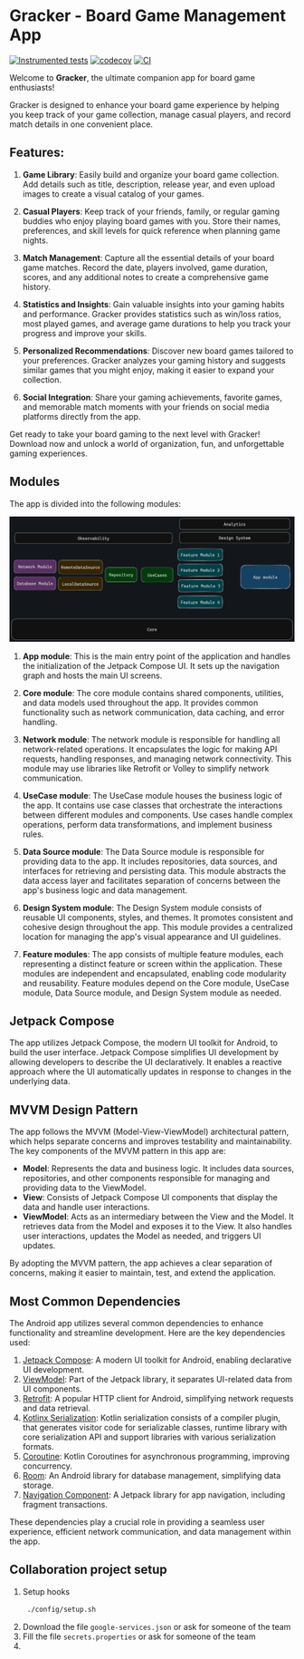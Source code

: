 # Gracker - Board Game Management App

[![Instrumented tests](https://app.bitrise.io/app/034d9dae-9ecb-41d2-a02b-a3694439c181/status.svg?token=kV1BO7WyX9oqkPvpAQZBbw&branch=main)](https://app.bitrise.io/app/034d9dae-9ecb-41d2-a02b-a3694439c181)
[![codecov](https://codecov.io/gh/bmattoso/gracker/graph/badge.svg?token=Av8EVTWbbt)](https://codecov.io/gh/bmattoso/gracker)
[![CI](https://github.com/bmattoso/gracker/actions/workflows/main_report.yml/badge.svg)](https://github.com/bmattoso/gracker/actions/workflows/main_report.yml)

Welcome to **Gracker**, the ultimate companion app for board game enthusiasts!

Gracker is designed to enhance your board game experience by helping you keep track of your game collection, manage casual players, and record match details in one convenient place.

## Features:

1. **Game Library**: Easily build and organize your board game collection. Add details such as title, description, release year, and even upload images to create a visual catalog of your games.

2. **Casual Players**: Keep track of your friends, family, or regular gaming buddies who enjoy playing board games with you. Store their names, preferences, and skill levels for quick reference when planning game nights.

3. **Match Management**: Capture all the essential details of your board game matches. Record the date, players involved, game duration, scores, and any additional notes to create a comprehensive game history.

4. **Statistics and Insights**: Gain valuable insights into your gaming habits and performance. Gracker provides statistics such as win/loss ratios, most played games, and average game durations to help you track your progress and improve your skills.

5. **Personalized Recommendations**: Discover new board games tailored to your preferences. Gracker analyzes your gaming history and suggests similar games that you might enjoy, making it easier to expand your collection.

6. **Social Integration**: Share your gaming achievements, favorite games, and memorable match moments with your friends on social media platforms directly from the app.

Get ready to take your board gaming to the next level with Gracker! Download now and unlock a world of organization, fun, and unforgettable gaming experiences.

## Modules

The app is divided into the following modules:

![architecture draw](/assets/img/arch_android.png)

1. **App module**: This is the main entry point of the application and handles the initialization of the Jetpack Compose UI. It sets up the navigation graph and hosts the main UI screens.

2. **Core module**: The core module contains shared components, utilities, and data models used throughout the app. It provides common functionality such as network communication, data caching, and error handling.

3. **Network module**: The network module is responsible for handling all network-related operations. It encapsulates the logic for making API requests, handling responses, and managing network connectivity. This module may use libraries like Retrofit or Volley to simplify network communication.

4. **UseCase module**: The UseCase module houses the business logic of the app. It contains use case classes that orchestrate the interactions between different modules and components. Use cases handle complex operations, perform data transformations, and implement business rules.

5. **Data Source module**: The Data Source module is responsible for providing data to the app. It includes repositories, data sources, and interfaces for retrieving and persisting data. This module abstracts the data access layer and facilitates separation of concerns between the app's business logic and data management.

6. **Design System module**: The Design System module consists of reusable UI components, styles, and themes. It promotes consistent and cohesive design throughout the app. This module provides a centralized location for managing the app's visual appearance and UI guidelines.

7. **Feature modules**: The app consists of multiple feature modules, each representing a distinct feature or screen within the application. These modules are independent and encapsulated, enabling code modularity and reusability. Feature modules depend on the Core module, UseCase module, Data Source module, and Design System module as needed.


## Jetpack Compose

The app utilizes Jetpack Compose, the modern UI toolkit for Android, to build the user interface. Jetpack Compose simplifies UI development by allowing developers to describe the UI declaratively. It enables a reactive approach where the UI automatically updates in response to changes in the underlying data.

## MVVM Design Pattern

The app follows the MVVM (Model-View-ViewModel) architectural pattern, which helps separate concerns and improves testability and maintainability. The key components of the MVVM pattern in this app are:

- **Model**: Represents the data and business logic. It includes data sources, repositories, and other components responsible for managing and providing data to the ViewModel.
- **View**: Consists of Jetpack Compose UI components that display the data and handle user interactions.
- **ViewModel**: Acts as an intermediary between the View and the Model. It retrieves data from the Model and exposes it to the View. It also handles user interactions, updates the Model as needed, and triggers UI updates.

By adopting the MVVM pattern, the app achieves a clear separation of concerns, making it easier to maintain, test, and extend the application.

## Most Common Dependencies

The Android app utilizes several common dependencies to enhance functionality and streamline development. Here are the key dependencies used:

1. [Jetpack Compose](https://developer.android.com/jetpack/compose): A modern UI toolkit for Android, enabling declarative UI development.
2. [ViewModel](https://developer.android.com/topic/libraries/architecture/viewmodel): Part of the Jetpack library, it separates UI-related data from UI components.
3. [Retrofit](https://square.github.io/retrofit/): A popular HTTP client for Android, simplifying network requests and data retrieval.
4. [Kotlinx Serialization](https://github.com/Kotlin/kotlinx.serialization): Kotlin serialization consists of a compiler plugin, that generates visitor code for serializable classes, runtime library with core serialization API and support libraries with various serialization formats.
5. [Coroutine](https://kotlinlang.org/docs/coroutines-overview.html): Kotlin Coroutines for asynchronous programming, improving concurrency.
6. [Room](https://developer.android.com/jetpack/androidx/releases/room): An Android library for database management, simplifying data storage.
7. [Navigation Component](https://developer.android.com/guide/navigation/navigation-getting-started): A Jetpack library for app navigation, including fragment transactions.

These dependencies play a crucial role in providing a seamless user experience, efficient network communication, and data management within the app.

## Collaboration project setup

1. Setup hooks
   ```bash
    ./config/setup.sh
   ```
2. Download the file `google-services.json` or ask for someone of the team
3. Fill the file `secrets.properties` or ask for someone of the team
4. 
